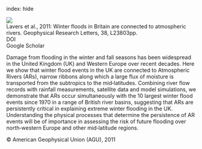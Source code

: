 index: hide

<div class="Citation">
    <div class="Citation-thumb CitationThumb-linked"  data-href="https://doi.org/10.1029/2011gl049783">
      <img src="https://static.claimspace.cloud/climate-study-static/refs/thumbs/7/Lavers_et_al_2011-thumb.png" />
    </div>

  <div class="Citation-body">
    <div class="Citation-text">Lavers et al., 2011: Winter floods in Britain are connected to atmospheric rivers. <span class="Article-journal">Geophysical Research Letters, </span><span class="Article-volume">38, </span>L23803pp.</div>
    <div class="Citation-links">
      <div class="CitationLink" data-href="https://doi.org/10.1029/2011gl049783">
        <div class="CitationLink-icon CitationLink-Doi"></div>
        <div class="CitationLink-text">DOI</div>
      </div>
      <div class="CitationLink" data-href="https://scholar.google.com/scholar?q=10.1029/2011gl049783">
        <div class="CitationLink-icon CitationLink-Scholar"></div>
        <div class="CitationLink-text">Google Scholar</div>
      </div>
    </div>
  </div>
</div>

Damage from flooding in the winter and fall seasons has been widespread in the United Kingdom (UK) and Western Europe over recent decades. Here we show that winter flood events in the UK are connected to Atmospheric Rivers (ARs), narrow ribbons along which a large flux of moisture is transported from the subtropics to the mid‐latitudes. Combining river flow records with rainfall measurements, satellite data and model simulations, we demonstrate that ARs occur simultaneously with the 10 largest winter flood events since 1970 in a range of British river basins, suggesting that ARs are persistently critical in explaining extreme winter flooding in the UK. Understanding the physical processes that determine the persistence of AR events will be of importance in assessing the risk of future flooding over north‐western Europe and other mid‐latitude regions.

<div class="Citation-copy">
&copy; American Geophysical Union (AGU), 2011
</div>